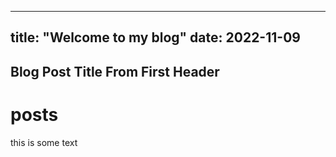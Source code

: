 

---
title: "Welcome to my blog"
date: 2022-11-09
---

## Blog Post Title From First Header


# posts


this is some text
